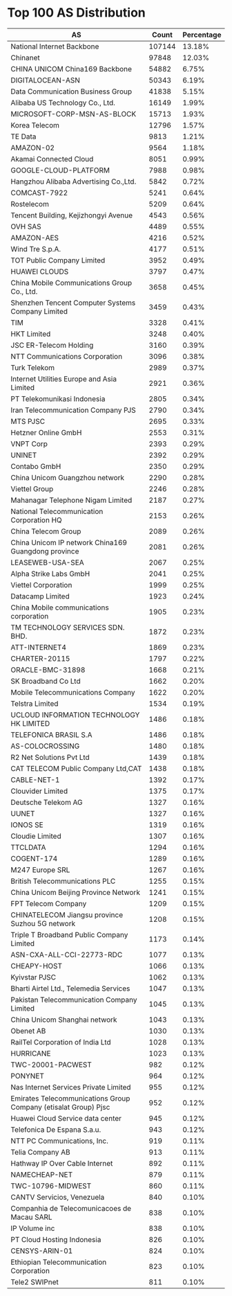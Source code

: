 # Top 100 AS Distribution
| AS | Count | Percentage |
|----|----|----|
| National Internet Backbone | 107144 | 13.18% |
| Chinanet | 97848 | 12.03% |
| CHINA UNICOM China169 Backbone | 54882 | 6.75% |
| DIGITALOCEAN-ASN | 50343 | 6.19% |
| Data Communication Business Group | 41838 | 5.15% |
| Alibaba US Technology Co., Ltd. | 16149 | 1.99% |
| MICROSOFT-CORP-MSN-AS-BLOCK | 15713 | 1.93% |
| Korea Telecom | 12796 | 1.57% |
| TE Data | 9813 | 1.21% |
| AMAZON-02 | 9564 | 1.18% |
| Akamai Connected Cloud | 8051 | 0.99% |
| GOOGLE-CLOUD-PLATFORM | 7988 | 0.98% |
| Hangzhou Alibaba Advertising Co.,Ltd. | 5842 | 0.72% |
| COMCAST-7922 | 5241 | 0.64% |
| Rostelecom | 5209 | 0.64% |
| Tencent Building, Kejizhongyi Avenue | 4543 | 0.56% |
| OVH SAS | 4489 | 0.55% |
| AMAZON-AES | 4216 | 0.52% |
| Wind Tre S.p.A. | 4177 | 0.51% |
| TOT Public Company Limited | 3952 | 0.49% |
| HUAWEI CLOUDS | 3797 | 0.47% |
| China Mobile Communications Group Co., Ltd. | 3658 | 0.45% |
| Shenzhen Tencent Computer Systems Company Limited | 3459 | 0.43% |
| TIM | 3328 | 0.41% |
| HKT Limited | 3248 | 0.40% |
| JSC ER-Telecom Holding | 3160 | 0.39% |
| NTT Communications Corporation | 3096 | 0.38% |
| Turk Telekom | 2989 | 0.37% |
| Internet Utilities Europe and Asia Limited | 2921 | 0.36% |
| PT Telekomunikasi Indonesia | 2805 | 0.34% |
| Iran Telecommunication Company PJS | 2790 | 0.34% |
| MTS PJSC | 2695 | 0.33% |
| Hetzner Online GmbH | 2553 | 0.31% |
| VNPT Corp | 2393 | 0.29% |
| UNINET | 2392 | 0.29% |
| Contabo GmbH | 2350 | 0.29% |
| China Unicom Guangzhou network | 2290 | 0.28% |
| Viettel Group | 2246 | 0.28% |
| Mahanagar Telephone Nigam Limited | 2187 | 0.27% |
| National Telecommunication Corporation HQ | 2153 | 0.26% |
| China Telecom Group | 2089 | 0.26% |
| China Unicom IP network China169 Guangdong province | 2081 | 0.26% |
| LEASEWEB-USA-SEA | 2067 | 0.25% |
| Alpha Strike Labs GmbH | 2041 | 0.25% |
| Viettel Corporation | 1999 | 0.25% |
| Datacamp Limited | 1923 | 0.24% |
| China Mobile communications corporation | 1905 | 0.23% |
| TM TECHNOLOGY SERVICES SDN. BHD. | 1872 | 0.23% |
| ATT-INTERNET4 | 1869 | 0.23% |
| CHARTER-20115 | 1797 | 0.22% |
| ORACLE-BMC-31898 | 1668 | 0.21% |
| SK Broadband Co Ltd | 1662 | 0.20% |
| Mobile Telecommunications Company | 1622 | 0.20% |
| Telstra Limited | 1534 | 0.19% |
| UCLOUD INFORMATION TECHNOLOGY HK LIMITED | 1486 | 0.18% |
| TELEFONICA BRASIL S.A | 1486 | 0.18% |
| AS-COLOCROSSING | 1480 | 0.18% |
| R2 Net Solutions Pvt Ltd | 1439 | 0.18% |
| CAT TELECOM Public Company Ltd,CAT | 1438 | 0.18% |
| CABLE-NET-1 | 1392 | 0.17% |
| Clouvider Limited | 1375 | 0.17% |
| Deutsche Telekom AG | 1327 | 0.16% |
| UUNET | 1327 | 0.16% |
| IONOS SE | 1319 | 0.16% |
| Cloudie Limited | 1307 | 0.16% |
| TTCLDATA | 1294 | 0.16% |
| COGENT-174 | 1289 | 0.16% |
| M247 Europe SRL | 1267 | 0.16% |
| British Telecommunications PLC | 1255 | 0.15% |
| China Unicom Beijing Province Network | 1241 | 0.15% |
| FPT Telecom Company | 1209 | 0.15% |
| CHINATELECOM Jiangsu province Suzhou 5G network | 1208 | 0.15% |
| Triple T Broadband Public Company Limited | 1173 | 0.14% |
| ASN-CXA-ALL-CCI-22773-RDC | 1077 | 0.13% |
| CHEAPY-HOST | 1066 | 0.13% |
| Kyivstar PJSC | 1062 | 0.13% |
| Bharti Airtel Ltd., Telemedia Services | 1047 | 0.13% |
| Pakistan Telecommunication Company Limited | 1045 | 0.13% |
| China Unicom Shanghai network | 1043 | 0.13% |
| Obenet AB | 1030 | 0.13% |
| RailTel Corporation of India Ltd | 1028 | 0.13% |
| HURRICANE | 1023 | 0.13% |
| TWC-20001-PACWEST | 982 | 0.12% |
| PONYNET | 964 | 0.12% |
| Nas Internet Services Private Limited | 955 | 0.12% |
| Emirates Telecommunications Group Company (etisalat Group) Pjsc | 952 | 0.12% |
| Huawei Cloud Service data center | 945 | 0.12% |
| Telefonica De Espana S.a.u. | 943 | 0.12% |
| NTT PC Communications, Inc. | 919 | 0.11% |
| Telia Company AB | 913 | 0.11% |
| Hathway IP Over Cable Internet | 892 | 0.11% |
| NAMECHEAP-NET | 879 | 0.11% |
| TWC-10796-MIDWEST | 860 | 0.11% |
| CANTV Servicios, Venezuela | 840 | 0.10% |
| Companhia de Telecomunicacoes de Macau SARL | 838 | 0.10% |
| IP Volume inc | 838 | 0.10% |
| PT Cloud Hosting Indonesia | 826 | 0.10% |
| CENSYS-ARIN-01 | 824 | 0.10% |
| Ethiopian Telecommunication Corporation | 823 | 0.10% |
| Tele2 SWIPnet | 811 | 0.10% |
